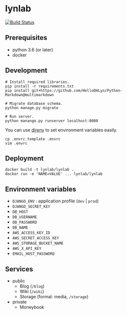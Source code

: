 # lynlab

[![Build Status](https://travis-ci.org/lynlab/lynlab.svg?branch=master)](https://travis-ci.org/lynlab/lynlab)

## Prerequisites
  - python 3.6 (or later)
  - docker

## Development
```
# Install required libraries.
pip install -r requirements.txt
pip install git+https://github.com/HelloDHLyn/Python-Markdown@multimarkdown

# Migrate database schema.
python manage.py migrate

# Run server.
python manange.py runserver localhost:8080
```

You can use [direnv](https://direnv.net/) to set environment variables easily.

```
cp .envrc.template .envrc
vim .envrc
```

## Deployment
```
docker build -t lynlab/lynlab .
docker run -e 'NAME=VALUE' ... lynlab/lynlab
```

## Environment variables
  - `DJANGO_ENV` : application profile (`dev` | `prod`)
  - `DJANGO_SECRET_KEY`
  - `DB_HOST`
  - `DB_USERNAME`
  - `DB_PASSWORD`
  - `DB_NAME`
  - `AWS_ACCESS_KEY_ID`
  - `AWS_SECRET_ACCESS_KEY`
  - `AWS_STORAGE_BUCKET_NAME`
  - `AWS_X_API_KEY`
  - `EMAIL_HOST_PASSWORD`

## Services
  - public
    - Blog (`/blog`)
    - Wiki (`/wiki`)
    - Storage (formal: media, `/storage`)
  - private
    - Moneybook
